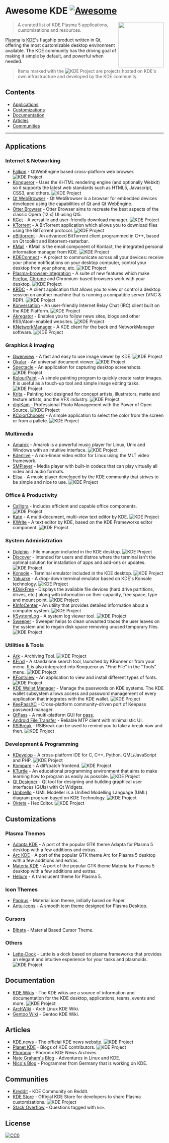 # Awesome KDE [![Awesome](https://awesome.re/badge.svg)](https://awesome.re)

[<img src="media/logo-kde-grey.svg" align="right" width="144">](http://www.kde.org)

> A curated list of KDE Plasma 5 applications, customizations and resources.

[Plasma](https://www.kde.org/plasma-desktop.php) is [KDE](https://www.kde.org)'s flagship product written in Qt, offering the most customizable desktop environment available. The KDE community has the driving goal of making it simple by default, and powerful when needed.

> Items marked with the ![KDE Project][KDE Project] are projects hosted on KDE's own infrastructure and developed by the KDE community.

## Contents  

- [Applications](#applications)
- [Customizations](#customizations)
- [Documentation](#documentation)
- [Articles](#articles)
- [Communities](#communities)

---

## Applications

### Internet & Networking

- [Falkon](https://community.kde.org/Incubator/Projects/Falkon) - QtWebEngine based cross-platform web browser. ![KDE Project][KDE Project]
- [Konqueror](https://konqueror.org/) - Uses the KHTML rendering engine (and optionally Webkit) so it supports the latest web standards such as HTML5, Javascript, CSS3, and others. ![KDE Project][KDE Project]
- [Qt WebBrowser](http://doc.qt.io/QtWebBrowser/) - Qt WebBrowser is a browser for embedded devices developed using the capabilities of Qt and Qt WebEngine. 
- [Otter Browser](https://otter-browser.org/) - Otter Browser aims to recreate the best aspects of the classic Opera (12.x) UI using Qt5.
- [KGet](https://www.kde.org/applications/internet/kget/) - A versatile and user-friendly download manager. ![KDE Project][KDE Project]
- [KTorrent](https://www.kde.org/applications/internet/ktorrent/) - A BitTorrent application which allows you to download files using the BitTorrent protocol. ![KDE Project][KDE Project]
- [qBittorrent](https://www.qbittorrent.org/) - An advanced BitTorrent client programmed in C++, based on Qt toolkit and libtorrent-rasterbar.
- [KMail](https://www.kde.org/applications/internet/kmail/) - KMail is the email component of Kontact, the integrated personal information manager from KDE. ![KDE Project][KDE Project]
- [KDEConnect](https://community.kde.org/KDEConnect) - A project to communicate across all your devices: receive your phone notifications on your desktop computer, control your desktop from your phone, etc. ![KDE Project][KDE Project]
- [Plasma-browser-integration](https://userbase.kde.org/Plasma-browser-integration) - A suite of new features which make [Firefox](https://addons.mozilla.org/en-US/firefox/addon/plasma-integration/), [Chrome](https://chrome.google.com/webstore/detail/plasma-integration/cimiefiiaegbelhefglklhhakcgmhkai) and Chromium-based browsers work with your desktop. ![KDE Project][KDE Project]
- [KRDC](https://www.kde.org/applications/internet/krdc/) - A client application that allows you to view or control a desktop session on another machine that is running a compatible server (VNC & RDP). ![KDE Project][KDE Project]
- [Konversation](https://konversation.kde.org/) - An user-friendly Internet Relay Chat (IRC) client built on the KDE Platform. ![KDE Project][KDE Project]
- [Akregator](https://www.kde.org/applications/internet/akregator/) - Enables you to follow news sites, blogs and other RSS/Atom-enabled websites. ![KDE Project][KDE Project]
- [KNetworkManager](https://userbase.kde.org/KNetworkManager) - A KDE client for the back end NetworkManager software. ![KDE Project][KDE Project]

### Graphics & Imaging

- [Gwenview](https://www.kde.org/applications/graphics/gwenview/) - A fast and easy to use image viewer by KDE. ![KDE Project][KDE Project]
- [Okular](https://www.kde.org/applications/graphics/okular/) - An universal document viewer. ![KDE Project][KDE Project]
- [Spectacle](https://www.kde.org/applications/graphics/spectacle/) - An application for capturing desktop screenshots. ![KDE Project][KDE Project]
- [KolourPaint](https://www.kde.org/applications/graphics/kolourpaint/) - A simple painting program to quickly create raster images. It is useful as a touch-up tool and simple image editing tasks. ![KDE Project][KDE Project]
- [Krita](https://www.kde.org/applications/graphics/krita/) - Painting tool designed for concept artists, illustrators, matte and texture artists, and the VFX industry. ![KDE Project][KDE Project]
- [digiKam](https://www.digikam.org/) - Professional Photo Management with the Power of Open Source. ![KDE Project][KDE Project]
- [KColorChooser](https://www.kde.org/applications/graphics/kcolorchooser/) - A simple application to select the color from the screen or from a pallete. ![KDE Project][KDE Project]

### Multimedia

- [Amarok](https://amarok.kde.org/) - Amarok is a powerful music player for Linux, Unix and Windows with an intuitive interface. ![KDE Project][KDE Project]
- [Kdenlive](https://www.kdenlive.org/) - A non-linear video editor for Linux using the MLT video framework.
- [SMPlayer](https://www.smplayer.info/) - Media player with built-in codecs that can play virtually all video and audio formats.
- [Elisa](https://community.kde.org/Elisa) - A music player developed by the KDE community that strives to be simple and nice to use. ![KDE Project][KDE Project]

### Office & Productivity

- [Calligra](https://www.calligra.org/) - Includes efficient and capable office components. ![KDE Project][KDE Project]
- [Kate](https://www.kde.org/applications/utilities/kate/) - A multi-document, multi-view text editor by KDE. ![KDE Project][KDE Project]
- [KWrite](https://www.kde.org/applications/utilities/kwrite) - A text editor by KDE, based on the KDE Frameworks editor component. ![KDE Project][KDE Project]

### System Administration

- [Dolphin](https://userbase.kde.org/Dolphin) - File manager included in the KDE desktop. ![KDE Project][KDE Project]
- [Discover](https://userbase.kde.org/Discover) - Intended for users and distros where the terminal isn't the optimal solution for installation of apps and add-ons or updates. ![KDE Project][KDE Project]
- [Konsole](https://www.kde.org/applications/system/konsole/) - Terminal emulator included in the KDE desktop. ![KDE Project][KDE Project]
- [Yakuake](https://userbase.kde.org/Yakuake) - A drop-down terminal emulator based on KDE's Konsole technology. ![KDE Project][KDE Project]
- [KDiskFree](https://www.kde.org/applications/system/kdiskfree/) - Displays the available file devices (hard drive partitions, drives, etc.) along with information on their capacity, free space, type and mount point. ![KDE Project][KDE Project]
- [KInfoCenter](https://www.kde.org/applications/system/kinfocenter/) - An utility that provides detailed information about a computer system. ![KDE Project][KDE Project]
- [KSystemLog](https://www.kde.org/applications/system/ksystemlog/) - A system log viewer tool. ![KDE Project][KDE Project]
- [Sweeper](https://www.kde.org/applications/utilities/sweeper) - Sweeper helps to clean unwanted traces the user leaves on the system and to regain disk space removing unused temporary files. ![KDE Project][KDE Project]

### Utilities & Tools

- [Ark](https://www.kde.org/applications/utilities/ark/) - Archiving Tool. ![KDE Project][KDE Project]
- [KFind](https://www.kde.org/applications/utilities/kfind/) - A standalone search tool, launched by KRunner or from your menu. It is also integrated into Konqueror as "Find File" in the "Tools" menu. ![KDE Project][KDE Project]
- [KFontview](https://docs.kde.org/trunk5/en/kde-workspace/kfontview/index.html) - An application to view and install different types of fonts. ![KDE Project][KDE Project]
- [KDE Wallet Manager](https://utils.kde.org/projects/kwalletmanager/) - Manage the passwords on KDE systems. The KDE wallet subsystem allows access and password management of every application that integrates with the KDE wallet. ![KDE Project][KDE Project]
- [KeePassXC](https://keepassxc.org/) - Cross-platform community-driven port of Keepass password manager.
- [QtPass](https://qtpass.org/) - A multi-platform GUI for [pass](https://www.passwordstore.org/).
- [Android File Transfer](https://whoozle.github.io/android-file-transfer-linux/) - Reliable MTP client with minimalistic UI.
- [RSIBreak](https://userbase.kde.org/RSIBreak) - RSIBreak can be used to remind you to take a break now and then. ![KDE Project][KDE Project]

### Development & Programming

- [KDevelop](https://www.kdevelop.org/) - A cross-platform IDE for C, C++, Python, QML/JavaScript and PHP. ![KDE Project][KDE Project]
- [Kompare](https://www.kde.org/applications/development/kompare/) - A diff/patch frontend. ![KDE Project][KDE Project]
- [KTurtle](https://www.kde.org/applications/education/kturtle/) - An educational programming environment that aims to make learning how to program as easily as possible. ![KDE Project][KDE Project]
- [Qt Designer](http://doc.qt.io/qt-5/qtdesigner-manual.html) - Qt tool for designing and building graphical user interfaces (GUIs) with Qt Widgets.
- [Umbrello](https://umbrello.kde.org/) - UML Modeller is a Unified Modelling Language (UML) diagram program based on KDE Technology. ![KDE Project][KDE Project]
- [Okteta](https://www.kde.org/applications/utilities/okteta/) - Hex Editor. ![KDE Project][KDE Project]

## Customizations

### Plasma Themes

- [Adapta KDE](https://github.com/PapirusDevelopmentTeam/adapta-kde) - A port of the popular GTK theme Adapta for Plasma 5 desktop with a few additions and extras.
- [Arc KDE](https://github.com/PapirusDevelopmentTeam/arc-kde) - A port of the popular GTK theme Arc for Plasma 5 desktop with a few additions and extras.
- [Materia KDE](https://github.com/PapirusDevelopmentTeam/materia-kde) - A port of the popular GTK theme Materia for Plasma 5 desktop with a few additions and extras.
- [Helium](https://store.kde.org/p/998869/) - A translucent theme for Plasma 5.

### Icon Themes

- [Papirus](https://github.com/PapirusDevelopmentTeam/papirus-icon-theme) - Material icon theme, initially based on Paper.
- [Antu-icons](https://gitlab.com/froodo_alexis/Antu-icons) - A smooth icon theme designed for Plasma Desktop.

### Cursors

- [Bibata](https://store.kde.org/p/1197198/) - Material Based Cursor Theme.

### Others

- [Latte-Dock](https://github.com/psifidotos/Latte-Dock) - 
Latte is a dock based on plasma frameworks that provides an elegant and intuitive experience for your tasks and plasmoids. ![KDE Project][KDE Project]

## Documentation

- [KDE Wikis](https://wiki.kde.org/) - The KDE wikis are a source of information and documentation for the KDE desktop, applications, teams, events and more. ![KDE Project][KDE Project]
- [ArchWiki](https://wiki.archlinux.org/index.php/KDE) - Arch Linux KDE Wiki.
- [Gentoo Wiki](https://wiki.gentoo.org/wiki/KDE) - Gentoo KDE Wiki.

## Articles

- [KDE.news](https://dot.kde.org/) - The official KDE news website. ![KDE Project][KDE Project]
- [Planet KDE](https://planet.kde.org/) - Blogs of KDE contributors. ![KDE Project][KDE Project]
- [Phoronix](https://www.phoronix.com/scan.php?page=news_topic&q=KDE) - Phoronix KDE News Archives.
- [Nate Graham's Blog](https://pointieststick.wordpress.com/) - Adventures in Linux and KDE.
- [Nico's Blog](https://nicolasfella.wordpress.com/) - Programmer from Germany that is working on KDE.

## Communities

- [Kreddit](https://www.reddit.com/r/kde/) - KDE Community on Reddit.
- [KDE Store](https://store.kde.org/) - Official KDE Store for developers to share Plasma customizations. ![KDE Project][KDE Project]
- [Stack Overflow](https://stackoverflow.com/questions/tagged/kde) - Questions tagged with `kde`.

[KDE Project]: media/icon-kde-grey.svg "KDE Project"

## License

[![CC0](http://mirrors.creativecommons.org/presskit/buttons/88x31/svg/cc-zero.svg)](https://creativecommons.org/publicdomain/zero/1.0/)
